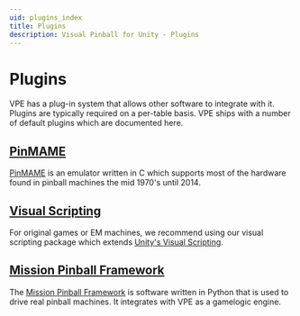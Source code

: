 ```yaml
---
uid: plugins_index
title: Plugins
description: Visual Pinball for Unity - Plugins
---
```


# Plugins

VPE has a plug-in system that allows other software to integrate with it. Plugins are typically required on a per-table basis. VPE ships with a number of default plugins which are documented here.

## [PinMAME](xref:pinmame_index)

[PinMAME](https://github.com/vpinball/pinmame) is an emulator written in C which supports most of the hardware found in pinball machines the mid 1970's until 2014.

## [Visual Scripting](xref:uvs_index)

For original games or EM machines, we recommend using our visual scripting package which extends [Unity's Visual Scripting](https://unity.com/products/unity-visual-scripting).

## [Mission Pinball Framework](xref:mpf_index)

The [Mission Pinball Framework](https://missionpinball.org/) is software written in Python that is used to drive real pinball machines. It integrates with VPE as a gamelogic engine.
